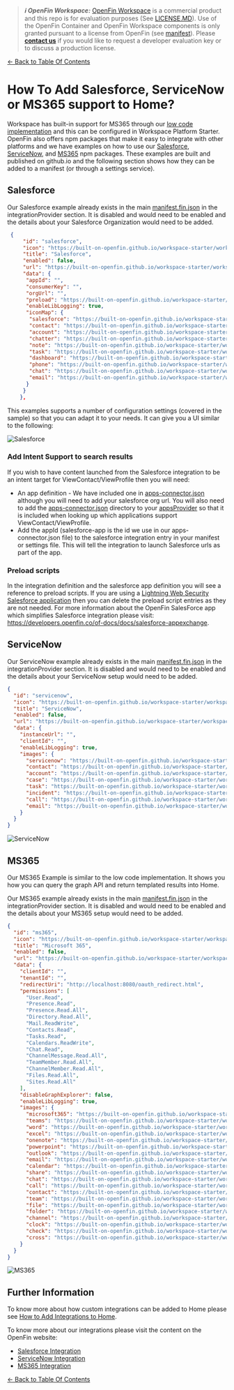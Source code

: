 > **_:information_source: OpenFin Workspace:_** [OpenFin Workspace](https://www.openfin.co/workspace/) is a commercial product and this repo is for evaluation purposes (See [LICENSE.MD](../LICENSE.MD)). Use of the OpenFin Container and OpenFin Workspace components is only granted pursuant to a license from OpenFin (see [manifest](../public/manifest.fin.json)). Please [**contact us**](https://www.openfin.co/workspace/poc/) if you would like to request a developer evaluation key or to discuss a production license.

[<- Back to Table Of Contents](../README.md)

# How To Add Salesforce, ServiceNow or MS365 support to Home?

Workspace has built-in support for MS365 through our [low code implementation](./how-to-setup-low-code-integrations.md) and this can be configured in Workspace Platform Starter. OpenFin also offers npm packages that make it easy to integrate with other platforms and we have examples on how to use our [Salesforce](../../integrate-with-salesforce/README.md), [ServiceNow](../../integrate-with-servicenow/README.md), and [MS365](../../integrate-with-ms365/README.md) npm packages. These examples are built and published on github.io and the following section shows how they can be added to a manifest (or through a settings service).

## Salesforce

Our Salesforce example already exists in the main [manifest.fin.json](../public/manifest.fin.json) in the integrationProvider section. It is disabled and would need to be enabled and the details about your Salesforce Organization would need to be added.

```json
 {
     "id": "salesforce",
     "icon": "https://built-on-openfin.github.io/workspace-starter/workspace/vnext/integrate-with-salesforce/favicon.ico",
     "title": "Salesforce",
     "enabled": false,
     "url": "https://built-on-openfin.github.io/workspace-starter/workspace/vnext/integrate-with-salesforce/js/modules/integrations/salesforce.bundle.js",
     "data": {
      "appId": "",
      "consumerKey": "",
      "orgUrl": "",
      "preload": "https://built-on-openfin.github.io/workspace-starter/workspace/vnext/integrate-with-salesforce/js/preload.js",
      "enableLibLogging": true,
      "iconMap": {
       "salesforce": "https://built-on-openfin.github.io/workspace-starter/workspace/vnext/integrate-with-salesforce/images/salesforce.svg",
       "contact": "https://built-on-openfin.github.io/workspace-starter/workspace/vnext/integrate-with-salesforce/images/contact.svg",
       "account": "https://built-on-openfin.github.io/workspace-starter/workspace/vnext/integrate-with-salesforce/images/account.svg",
       "chatter": "https://built-on-openfin.github.io/workspace-starter/workspace/vnext/integrate-with-salesforce/images/chatter.svg",
       "note": "https://built-on-openfin.github.io/workspace-starter/workspace/vnext/integrate-with-salesforce/images/note.svg",
       "task": "https://built-on-openfin.github.io/workspace-starter/workspace/vnext/integrate-with-salesforce/images/task.svg",
       "dashboard": "https://built-on-openfin.github.io/workspace-starter/workspace/vnext/integrate-with-salesforce/images/dashboard.svg",
       "phone": "https://built-on-openfin.github.io/workspace-starter/workspace/vnext/integrate-with-salesforce/images/phone.svg",
       "chat": "https://built-on-openfin.github.io/workspace-starter/workspace/vnext/integrate-with-salesforce/images/chat.svg",
       "email": "https://built-on-openfin.github.io/workspace-starter/workspace/vnext/integrate-with-salesforce/images/email.svg"
      }
     }
    },
```

This examples supports a number of configuration settings (covered in the sample) so that you can adapt it to your needs. It can give you a UI similar to the following:

![Salesforce](./assets/home-salesforce.png)

### Add Intent Support to search results

If you wish to have content launched from the Salesforce integration to be an intent target for ViewContact/ViewProfile then you will need:

- An app definition - We have included one in [apps-connector.json](../public/common/apps-connector.json) although you will need to add your salesforce org url. You will also need to add the [apps-connector.json](../public/common/apps-connector.json) directory to your [appsProvider](./what-is-an-apps-provider.md) so that it is included when looking up which applications support ViewContact/ViewProfile.
- Add the appId (salesforce-app is the id we use in our apps-connector.json file) to the salesforce integration entry in your manifest or settings file. This will tell the integration to launch Salesforce urls as part of the app.

### Preload scripts

In the integration definition and the salesforce app definition you will see a reference to preload scripts. If you are using a [Lightning Web Security Salesforce application](https://developer.salesforce.com/docs/platform/lwc/guide/security-lwsec-intro.html) then you can delete the preload script entries as they are not needed. For more information about the OpenFin SalesForce app which simplifies Salesforce integration please visit: <https://developers.openfin.co/of-docs/docs/salesforce-appexchange>.

## ServiceNow

Our ServiceNow example already exists in the main [manifest.fin.json](../public/manifest.fin.json) in the integrationProvider section. It is disabled and would need to be enabled and the details about your ServiceNow setup would need to be added.

```json
{
  "id": "servicenow",
  "icon": "https://built-on-openfin.github.io/workspace-starter/workspace/vnext/integrate-with-servicenow/favicon.ico",
  "title": "ServiceNow",
  "enabled": false,
  "url": "https://built-on-openfin.github.io/workspace-starter/workspace/vnext/integrate-with-servicenow/js/integrations/servicenow.bundle.js",
  "data": {
    "instanceUrl": "",
    "clientId": "",
    "enableLibLogging": true,
    "images": {
      "servicenow": "https://built-on-openfin.github.io/workspace-starter/workspace/vnext/integrate-with-servicenow/images/apps/servicenow.svg",
      "contact": "https://built-on-openfin.github.io/workspace-starter/workspace/vnext/integrate-with-servicenow/images/types/contact.svg",
      "account": "https://built-on-openfin.github.io/workspace-starter/workspace/vnext/integrate-with-servicenow/images/types/account.svg",
      "case": "https://built-on-openfin.github.io/workspace-starter/workspace/vnext/integrate-with-servicenow/images/types/case.svg",
      "task": "https://built-on-openfin.github.io/workspace-starter/workspace/vnext/integrate-with-servicenow/images/types/task.svg",
      "incident": "https://built-on-openfin.github.io/workspace-starter/workspace/vnext/integrate-with-servicenow/images/types/incident.svg",
      "call": "https://built-on-openfin.github.io/workspace-starter/workspace/vnext/integrate-with-servicenow/images/icons/call.svg",
      "email": "https://built-on-openfin.github.io/workspace-starter/workspace/vnext/integrate-with-servicenow/images/icons/email.svg"
    }
  }
}
```

![ServiceNow](./assets/home-servicenow.png)

## MS365

Our MS365 Example is similar to the low code implementation. It shows you how you can query the graph API and return templated results into Home.

Our MS365 example already exists in the main [manifest.fin.json](../public/manifest.fin.json) in the integrationProvider section. It is disabled and would need to be enabled and the details about your MS365 setup would need to be added.

```json
{
  "id": "ms365",
  "icon": "https://built-on-openfin.github.io/workspace-starter/workspace/vnext/integrate-with-ms365/favicon.ico",
  "title": "Microsoft 365",
  "enabled": false,
  "url": "https://built-on-openfin.github.io/workspace-starter/workspace/vnext/integrate-with-ms365/js/integrations/ms365.bundle.js",
  "data": {
    "clientId": "",
    "tenantId": "",
    "redirectUri": "http://localhost:8080/oauth_redirect.html",
    "permissions": [
      "User.Read",
      "Presence.Read",
      "Presence.Read.All",
      "Directory.Read.All",
      "Mail.ReadWrite",
      "Contacts.Read",
      "Tasks.Read",
      "Calendars.ReadWrite",
      "Chat.Read",
      "ChannelMessage.Read.All",
      "TeamMember.Read.All",
      "ChannelMember.Read.All",
      "Files.Read.All",
      "Sites.Read.All"
    ],
    "disableGraphExplorer": false,
    "enableLibLogging": true,
    "images": {
      "microsoft365": "https://built-on-openfin.github.io/workspace-starter/workspace/vnext/integrate-with-ms365/images/apps/microsoft365.svg",
      "teams": "https://built-on-openfin.github.io/workspace-starter/workspace/vnext/integrate-with-ms365/images/apps/teams.svg",
      "word": "https://built-on-openfin.github.io/workspace-starter/workspace/vnext/integrate-with-ms365/images/apps/word.svg",
      "excel": "https://built-on-openfin.github.io/workspace-starter/workspace/vnext/integrate-with-ms365/images/apps/excel.svg",
      "onenote": "https://built-on-openfin.github.io/workspace-starter/workspace/vnext/integrate-with-ms365/images/apps/onenote.svg",
      "powerpoint": "https://built-on-openfin.github.io/workspace-starter/workspace/vnext/integrate-with-ms365/images/apps/powerpoint.svg",
      "outlook": "https://built-on-openfin.github.io/workspace-starter/workspace/vnext/integrate-with-ms365/images/apps/outlook-mail.svg",
      "email": "https://built-on-openfin.github.io/workspace-starter/workspace/vnext/integrate-with-ms365/images/icons/email.svg",
      "calendar": "https://built-on-openfin.github.io/workspace-starter/workspace/vnext/integrate-with-ms365/images/icons/calendar.svg",
      "share": "https://built-on-openfin.github.io/workspace-starter/workspace/vnext/integrate-with-ms365/images/icons/share.svg",
      "chat": "https://built-on-openfin.github.io/workspace-starter/workspace/vnext/integrate-with-ms365/images/icons/chat.svg",
      "call": "https://built-on-openfin.github.io/workspace-starter/workspace/vnext/integrate-with-ms365/images/icons/call.svg",
      "contact": "https://built-on-openfin.github.io/workspace-starter/workspace/vnext/integrate-with-ms365/images/icons/contact.svg",
      "team": "https://built-on-openfin.github.io/workspace-starter/workspace/vnext/integrate-with-ms365/images/icons/team.svg",
      "file": "https://built-on-openfin.github.io/workspace-starter/workspace/vnext/integrate-with-ms365/images/icons/file.svg",
      "folder": "https://built-on-openfin.github.io/workspace-starter/workspace/vnext/integrate-with-ms365/images/icons/folder.svg",
      "channel": "https://built-on-openfin.github.io/workspace-starter/workspace/vnext/integrate-with-ms365/images/icons/channel.svg",
      "clock": "https://built-on-openfin.github.io/workspace-starter/workspace/vnext/integrate-with-ms365/images/icons/clock.svg",
      "check": "https://built-on-openfin.github.io/workspace-starter/workspace/vnext/integrate-with-ms365/images/icons/check.svg",
      "cross": "https://built-on-openfin.github.io/workspace-starter/workspace/vnext/integrate-with-ms365/images/icons/cross.svg"
    }
  }
}
```

![MS365](./assets/home-ms365.png)

## Further Information

To know more about how custom integrations can be added to Home please see [How to Add Integrations to Home](./how-to-add-integrations-to-home.md).

To know more about our integrations please visit the content on the OpenFin website:

- [Salesforce Integration](https://developers.openfin.co/of-docs/docs/salesforce-integration)
- [ServiceNow Integration](https://developers.openfin.co/of-docs/docs/servicenow-integration)
- [MS365 Integration](https://developers.openfin.co/of-docs/docs/ms365-integration)

[<- Back to Table Of Contents](../README.md)
